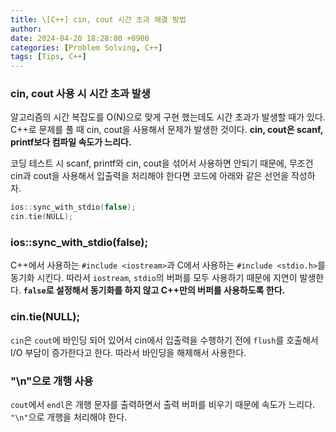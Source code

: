 ```yaml
---
title: \[C++] cin, cout 시간 초과 해결 방법
author: 
date: 2024-04-20 18:28:00 +0900
categories: [Problem Solving, C++]
tags: [Tips, C++]
---
```


### **cin, cout 사용 시 시간 초과 발생**

알고리즘의 시간 복잡도를 O(N)으로 맞게 구현 했는데도 시간 초과가 발생할 때가 있다. C++로 문제를 풀 때 cin, cout을 사용해서 문제가 발생한 것이다. **cin, cout은 scanf, printf보다 컴파일 속도가 느리다.**

코딩 테스트 시 scanf, printf와 cin, cout을 섞어서 사용하면 안되기 때문에, 무조건 cin과 cout을 사용해서 입출력을 처리해야 한다면 코드에 아래와 같은 선언을 작성하자.

```cpp
ios::sync_with_stdio(false);
cin.tie(NULL);
```

### **ios::sync_with_stdio(false);**

C++에서 사용하는 `#include <iostream>`과 C에서 사용하는 `#include <stdio.h>`를 동기화 시킨다. 따라서 `iostream`, `stdio`의 버퍼를 모두 사용하기 때문에 지연이 발생한다. **`false`로 설정해서 동기화를 하지 않고 C++만의 버퍼를 사용하도록 한다.**

### **cin.tie(NULL);**

`cin`은 `cout`에 바인딩 되어 있어서 cin에서 입출력을 수행하기 전에 `flush`를 호출해서 I/O 부담이 증가한다고 한다. 따라서 바인딩을 해제해서 사용한다.

### **"\n"으로 개행 사용**

`cout`에서 `endl`은 개행 문자를 출력하면서 출력 버퍼를 비우기 때문에 속도가 느리다. `"\n"`으로 개행을 처리해야 한다.